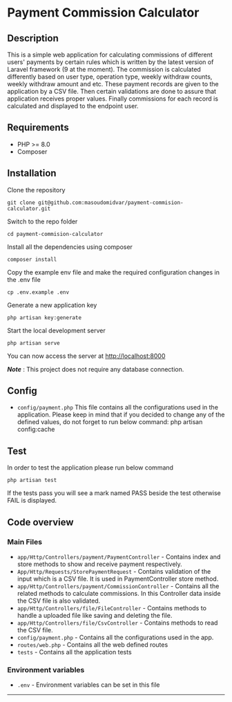 
# Payment Commission Calculator

## Description

This is a simple web application for calculating commissions of different users' payments by certain rules which is written by the latest version of Laravel framework (9 at the moment).
The commission is calculated differently based on user type, operation type, weekly withdraw counts, weekly withdraw amount and etc. These payment records are given to the application by a CSV file. Then certain validations are done to assure that application receives proper values. Finally commissions for each record is calculated and displayed to the endpoint user.

## Requirements

- PHP >= 8.0
- Composer

## Installation

Clone the repository

    git clone git@github.com:masoudomidvar/payment-commision-calculator.git

Switch to the repo folder

    cd payment-commision-calculator

Install all the dependencies using composer

    composer install

Copy the example env file and make the required configuration changes in the .env file

	cp .env.example .env

Generate a new application key

	php artisan key:generate

Start the local development server

	php artisan serve

You can now access the server at [http://localhost:8000](http://localhost:8000/)

***Note*** : This project does not require any database connection.

## Config

- `config/payment.php`
This file contains all the configurations used in the application. Please keep in mind that if you decided to change any of the defined values, do not forget to run below command:
	php artisan config:cache
	

## Test

In order to test the application please run below command

	php artisan test

If the tests pass you will see a mark named PASS beside the test otherwise FAIL is displayed.


## Code overview


### Main Files

- `app/Http/Controllers/payment/PaymentController` - Contains index and store methods to show and receive payment respectively.
- `App/Http/Requests/StorePaymentRequest` - Contains validation of the input which is a CSV file. It is used in PaymentController store method.
- `app/Http/Controllers/payment/CommissionController` - Contains all the related methods to calculate commissions. In this Controller data inside the CSV file is also validated.
- `app/Http/Controllers/file/FileController` - Contains methods to handle a uploaded file like saving and deleting the file.
- `app/Http/Controllers/file/CsvController` - Contains methods to read the CSV file.
- `config/payment.php` - Contains all the configurations used in the app.
- `routes/web.php` - Contains all the web defined routes
- `tests` - Contains all the application tests

### Environment variables

- `.env` - Environment variables can be set in this file


----------